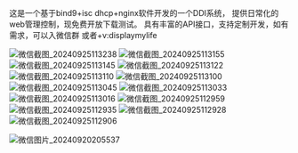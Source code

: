 这是一个基于bind9+isc dhcp+nginx软件开发的一个DDI系统，
提供日常化的web管理控制，现免费开放下载测试。
具有丰富的API接口，支持定制开发，如有需求，可以入微信群
或者+v:displaymylife

![微信截图_20240925113238](https://github.com/user-attachments/assets/27f32039-a7f5-4d33-98aa-b6084b4f0c5b)
![微信截图_20240925113155](https://github.com/user-attachments/assets/fa5369e2-ca52-4fb3-9705-e6a669ef3208)
![微信截图_20240925113145](https://github.com/user-attachments/assets/70d32b37-8748-49b1-b549-83d823bead3b)
![微信截图_20240925113122](https://github.com/user-attachments/assets/7952c326-7f72-471b-9761-8b9fa1f8c8be)
![微信截图_20240925113110](https://github.com/user-attachments/assets/dd1a7e3e-345a-40f2-ba92-64f44a5c6fe4)
![微信截图_20240925113100](https://github.com/user-attachments/assets/bef6512d-88d1-49ff-9596-566e02925213)
![微信截图_20240925113045](https://github.com/user-attachments/assets/76c5d664-86bf-4a5d-b01f-e943fb79dfea)
![微信截图_20240925113033](https://github.com/user-attachments/assets/de65f777-248b-4690-9af4-1aed06bb7fa1)
![微信截图_20240925113016](https://github.com/user-attachments/assets/8fcc7058-fc40-4c97-a24a-003c77f00bf7)
![微信截图_20240925112959](https://github.com/user-attachments/assets/85780d2b-fe60-457e-9bb5-f6288072aca1)
![微信截图_20240925112935](https://github.com/user-attachments/assets/4ff6d34f-8cdc-48c1-8704-aa25ef5beb71)
![微信截图_20240925112928](https://github.com/user-attachments/assets/f642c7d6-2439-4143-946d-17ff3ef498a5)
![微信截图_20240925112906](https://github.com/user-attachments/assets/5bde0922-b4c1-4e28-bb78-f0694355d692)



![微信图片_20240920205537](https://github.com/user-attachments/assets/3b14cd4d-fd2c-42dc-a33e-a30a74902578)
